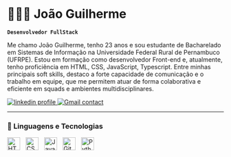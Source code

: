 # 🧑🏻‍💻 João Guilherme

**`Desenvolvedor FullStack`**

Me chamo João Guilherme, tenho 23 anos e sou estudante de Bacharelado em Sistemas de Informação na Universidade Federal Rural de Pernambuco (UFRPE). Estou em formação como desenvolvedor Front-end e, atualmente, tenho proficiência em HTML, CSS, JavaScript, Typescript. Entre minhas principais soft skills, destaco a forte capacidade de comunicação e o trabalho em equipe, que me permitem atuar de forma colaborativa e eficiente em squads e ambientes multidisciplinares.

<p align="left">
    <a href="https://www.linkedin.com/in/joão-guilherme-123924207">
        <img 
            alt="linkedin profile" 
            title="Acesse meu perfil no linkedin" 
            src="https://img.shields.io/badge/LinkedIn-0077B5?style=for-the-badge&logo=linkedin&logoColor=white"
        />
    </a>
    <a href="mailto:joaoguilhermefc10@gmail.com">
        <img 
            alt="Gmail contact" 
            title="Contato gmail" 
            src="https://img.shields.io/badge/Gmail-D14836?style=for-the-badge&logo=gmail&logoColor=white"
        />
    </a> 
</p>

---

### 🤖 Linguagens e Tecnologias

<img 
    align="left" 
    alt="HTML"
    title="HTML" 
    width="30px" 
    style="padding-right: 10px;" 
    src="https://cdn.jsdelivr.net/gh/devicons/devicon@latest/icons/html5/html5-original.svg" 
/>
<img 
    align="left" 
    alt="CSS" 
    title="CSS"
    width="30px" 
    style="padding-right: 10px;" 
    src="https://cdn.jsdelivr.net/gh/devicons/devicon@latest/icons/css3/css3-original.svg" 
/>
<img 
    align="left" 
    alt="JavaScript" 
    title="JavaScript"
    width="30px" 
    style="padding-right: 10px;" 
    src="https://cdn.jsdelivr.net/gh/devicons/devicon@latest/icons/javascript/javascript-original.svg" 
/>

<img 
    align="left" 
    alt="Git" 
    title="Git"
    width="30px" 
    style="padding-right: 10px;" 
    src="https://cdn.jsdelivr.net/gh/devicons/devicon@latest/icons/git/git-original.svg" 
/>
<img 
    align="left" 
    alt="Python" 
    title="Python"
    width="30px" 
    style="padding-right: 10px;" 
    src="https://cdn.jsdelivr.net/gh/devicons/devicon@latest/icons/python/python-original.svg" 
/>

<br/>
<br/>
